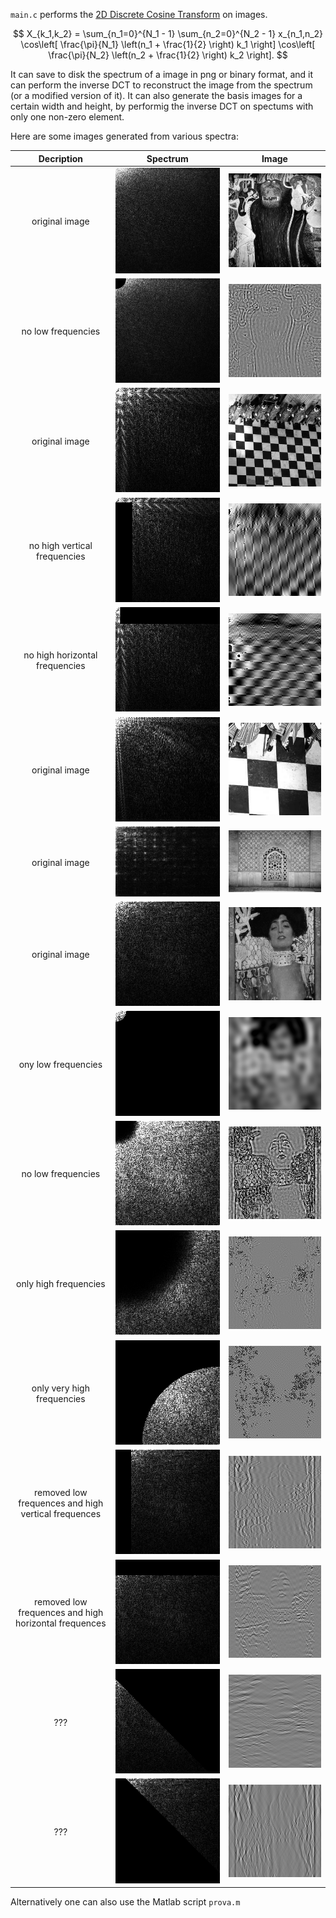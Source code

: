 `main.c` performs the [2D Discrete Cosine Transform](https://en.wikipedia.org/wiki/Discrete_cosine_transform#Multidimensional_DCTs) on images.

$$
X_{k_1,k_2} = \sum_{n_1=0}^{N_1 - 1} \sum_{n_2=0}^{N_2 - 1} x_{n_1,n_2} 
\cos\left[ \frac{\pi}{N_1} \left(n_1 + \frac{1}{2} \right) k_1 \right] 
\cos\left[ \frac{\pi}{N_2} \left(n_2 + \frac{1}{2} \right) k_2 \right].
$$

It can save to disk the spectrum of a image in png or binary format, and it can perform the inverse DCT to reconstruct the image from the spectrum (or a modified version of it). It can also generate the basis images for a certain width and height, by performig the inverse DCT on spectums with only one non-zero element.

Here are some images generated from various spectra:

Decription | Spectrum | Image
:-:|:-:|:-:
original image | ![](gorilla/gorilla_spectrum.png)  |  ![](gorilla/gorilla_gray.png)
no low frequencies | ![](gorilla/gorilla_modified_spectrum.png) | ![](gorilla/gorilla_output.png)
original image | ![](pavimento/pavimento_spectrum.png) | ![](pavimento/pavimento_gray.png)
no high vertical frequencies | ![](pavimento/pavimento_modified_spectrum1.png) | ![](pavimento/pavimento_output1.png)
no high horizontal frequencies | ![](pavimento/pavimento_modified_spectrum2.png) | ![](pavimento/pavimento_output2.png)
original image | ![](pavimentozoom/pavimentozoom_spectrum.png) | ![](pavimentozoom/pavimentozoom_gray.png)
original image | ![](palace/palace_spectrum.png) | ![](palace/palace_gray.png)
original image | ![](g/g_spectrum.png)  |  ![](g/g_gray.png)
ony low frequencies | ![](g/g_modified_spectrum0.png) | ![](g/g_output0.png)
no low frequencies | ![](g/g_modified_spectrum1.png) | ![](g/g_output1.png)
only high frequencies | ![](g/g_modified_spectrum2.png) | ![](g/g_output2.png)
only very high frequencies | ![](g/g_modified_spectrum5.png) | ![](g/g_output5.png)
removed low frequences and high vertical frequences | ![](g/g_modified_spectrum3.png) | ![](g/g_output3.png)
removed low frequences and high horizontal frequences | ![](g/g_modified_spectrum4.png) | ![](g/g_output4.png)
??? | ![](g/g_modified_spectrum6.png) | ![](g/g_output6.png)
??? | ![](g/g_modified_spectrum7.png) | ![](g/g_output7.png)

Alternatively one can also use the Matlab script `prova.m`
